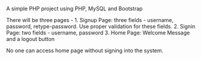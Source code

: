  A simple PHP project using PHP, MySQL and Bootstrap
 
 There will be three pages -
        1. Signup Page: three fields - username, password, retype-password. Use proper validation for these fields.
        2. Signin Page: two fields - username, password
        3. Home Page: Welcome Message and a logout button

No one can access home page without signing into the system.
